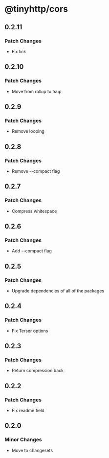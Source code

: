 # @tinyhttp/cors

## 0.2.11

### Patch Changes

- Fix link

## 0.2.10

### Patch Changes

- Move from rollup to tsup

## 0.2.9

### Patch Changes

- Remove looping

## 0.2.8

### Patch Changes

- Remove --compact flag

## 0.2.7

### Patch Changes

- Compress whitespace

## 0.2.6

### Patch Changes

- Add --compact flag

## 0.2.5

### Patch Changes

- Upgrade dependencies of all of the packages

## 0.2.4

### Patch Changes

- Fix Terser options

## 0.2.3

### Patch Changes

- Return compression back

## 0.2.2

### Patch Changes

- Fix readme field

## 0.2.0

### Minor Changes

- Move to changesets
